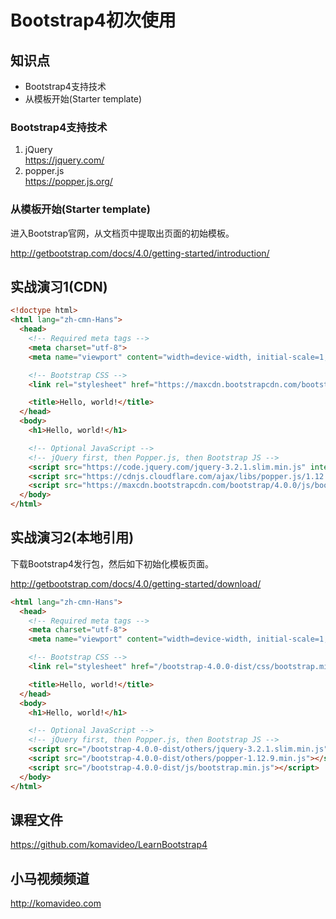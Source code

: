 Bootstrap4初次使用
==================

## 知识点

* Bootstrap4支持技术
* 从模板开始(Starter template)

### Bootstrap4支持技术

1. jQuery  
  https://jquery.com/
2. popper.js  
  https://popper.js.org/

### 从模板开始(Starter template)

进入Bootstrap官网，从文档页中提取出页面的初始模板。

http://getbootstrap.com/docs/4.0/getting-started/introduction/

## 实战演习1(CDN)

~~~html
<!doctype html>
<html lang="zh-cmn-Hans">
  <head>
    <!-- Required meta tags -->
    <meta charset="utf-8">
    <meta name="viewport" content="width=device-width, initial-scale=1, shrink-to-fit=no">

    <!-- Bootstrap CSS -->
    <link rel="stylesheet" href="https://maxcdn.bootstrapcdn.com/bootstrap/4.0.0/css/bootstrap.min.css" integrity="sha384-Gn5384xqQ1aoWXA+058RXPxPg6fy4IWvTNh0E263XmFcJlSAwiGgFAW/dAiS6JXm" crossorigin="anonymous">

    <title>Hello, world!</title>
  </head>
  <body>
    <h1>Hello, world!</h1>

    <!-- Optional JavaScript -->
    <!-- jQuery first, then Popper.js, then Bootstrap JS -->
    <script src="https://code.jquery.com/jquery-3.2.1.slim.min.js" integrity="sha384-KJ3o2DKtIkvYIK3UENzmM7KCkRr/rE9/Qpg6aAZGJwFDMVNA/GpGFF93hXpG5KkN" crossorigin="anonymous"></script>
    <script src="https://cdnjs.cloudflare.com/ajax/libs/popper.js/1.12.9/umd/popper.min.js" integrity="sha384-ApNbgh9B+Y1QKtv3Rn7W3mgPxhU9K/ScQsAP7hUibX39j7fakFPskvXusvfa0b4Q" crossorigin="anonymous"></script>
    <script src="https://maxcdn.bootstrapcdn.com/bootstrap/4.0.0/js/bootstrap.min.js" integrity="sha384-JZR6Spejh4U02d8jOt6vLEHfe/JQGiRRSQQxSfFWpi1MquVdAyjUar5+76PVCmYl" crossorigin="anonymous"></script>
  </body>
</html>
~~~

## 实战演习2(本地引用)

下载Bootstrap4发行包，然后如下初始化模板页面。

http://getbootstrap.com/docs/4.0/getting-started/download/

~~~html
<html lang="zh-cmn-Hans">
  <head>
    <!-- Required meta tags -->
    <meta charset="utf-8">
    <meta name="viewport" content="width=device-width, initial-scale=1, shrink-to-fit=no">

    <!-- Bootstrap CSS -->
    <link rel="stylesheet" href="/bootstrap-4.0.0-dist/css/bootstrap.min.css">

    <title>Hello, world!</title>
  </head>
  <body>
    <h1>Hello, world!</h1>

    <!-- Optional JavaScript -->
    <!-- jQuery first, then Popper.js, then Bootstrap JS -->
    <script src="/bootstrap-4.0.0-dist/others/jquery-3.2.1.slim.min.js"></script>
    <script src="/bootstrap-4.0.0-dist/others/popper-1.12.9.min.js"></script>
    <script src="/bootstrap-4.0.0-dist/js/bootstrap.min.js"></script>
  </body>
</html>
~~~

## 课程文件

https://github.com/komavideo/LearnBootstrap4

## 小马视频频道

http://komavideo.com
